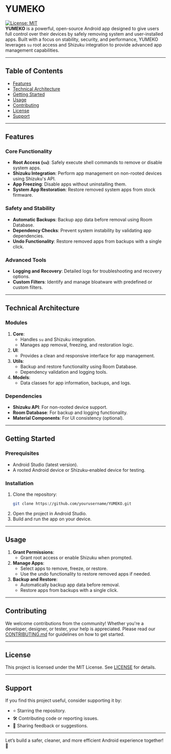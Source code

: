 # YUMEKO

[![License: MIT](https://img.shields.io/badge/License-MIT-yellow.svg)](https://opensource.org/licenses/MIT)  
**YUMEKO** is a powerful, open-source Android app designed to give users full control over their devices by safely removing system and user-installed apps. Built with a focus on stability, security, and performance, YUMEKO leverages `su` root access and Shizuku integration to provide advanced app management capabilities.

---

## Table of Contents
- [Features](#features)
- [Technical Architecture](#technical-architecture)
- [Getting Started](#getting-started)
- [Usage](#usage)
- [Contributing](#contributing)
- [License](#license)
- [Support](#support)

---

## Features

### Core Functionality
- **Root Access (`su`)**: Safely execute shell commands to remove or disable system apps.
- **Shizuku Integration**: Perform app management on non-rooted devices using Shizuku's API.
- **App Freezing**: Disable apps without uninstalling them.
- **System App Restoration**: Restore removed system apps from stock firmware.

### Safety and Stability
- **Automatic Backups**: Backup app data before removal using Room Database.
- **Dependency Checks**: Prevent system instability by validating app dependencies.
- **Undo Functionality**: Restore removed apps from backups with a single click.

### Advanced Tools
- **Logging and Recovery**: Detailed logs for troubleshooting and recovery options.
- **Custom Filters**: Identify and manage bloatware with predefined or custom filters.

---

## Technical Architecture

### Modules
1. **Core**:
   - Handles `su` and Shizuku integration.
   - Manages app removal, freezing, and restoration logic.
2. **UI**:
   - Provides a clean and responsive interface for app management.
3. **Utils**:
   - Backup and restore functionality using Room Database.
   - Dependency validation and logging tools.
4. **Models**:
   - Data classes for app information, backups, and logs.

### Dependencies
- **Shizuku API**: For non-rooted device support.
- **Room Database**: For backup and logging functionality.
- **Material Components**: For UI consistency (optional).

---

## Getting Started

### Prerequisites
- Android Studio (latest version).
- A rooted Android device or Shizuku-enabled device for testing.

### Installation
1. Clone the repository:
   ```bash
   git clone https://github.com/yourusername/YUMEKO.git
   ```
2. Open the project in Android Studio.
3. Build and run the app on your device.

---

## Usage

1. **Grant Permissions**:
   - Grant root access or enable Shizuku when prompted.
2. **Manage Apps**:
   - Select apps to remove, freeze, or restore.
   - Use the undo functionality to restore removed apps if needed.
3. **Backup and Restore**:
   - Automatically backup app data before removal.
   - Restore apps from backups with a single click.

---

## Contributing

We welcome contributions from the community! Whether you're a developer, designer, or tester, your help is appreciated. Please read our [CONTRIBUTING.md](CONTRIBUTING.md) for guidelines on how to get started.

---

## License

This project is licensed under the MIT License. See [LICENSE](LICENSE) for details.

---

## Support

If you find this project useful, consider supporting it by:
- ⭐ Starring the repository.
- 🛠️ Contributing code or reporting issues.
- 💬 Sharing feedback or suggestions.

---

Let’s build a safer, cleaner, and more efficient Android experience together! 🚀
